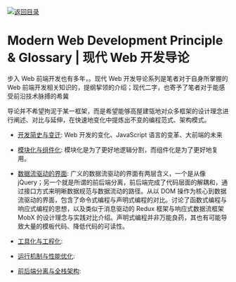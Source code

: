 [![返回目录](https://parg.co/U0y)](https://parg.co/UHU)

# Modern Web Development Principle & Glossary | 现代 Web 开发导论

步入 Web 前端开发也有多年，。现代 Web 开发导论系列是笔者对于自身所掌握的 Web 前端开发相关知识的，提纲挈领的介绍；现代二字，也寄予了笔者对于能感受前沿技术脉搏的希冀

导论并不希望拘泥于某一框架，而是希望能够高屋建瓴地对众多框架的设计理念进行阐述、对比与延伸，在快速地变化中提炼出不变的编程范式、架构模式。

* [开发简史与变迁](./开发简史与变迁): Web 开发的变化、JavaScript 语言的变革、大前端的未来

* [模块化与组件化](./模块化与组件化): 模块化是为了更好地逻辑分割，而组件化是为了更好地复用。

* [数据流驱动的界面](./数据流驱动的界面): 广义的数据流驱动的界面有两层含义，一个是从像 jQuery；另一个就是所谓的前后端分离，前后端完成了代码层面的解耦和，通过接口方式来明晰数据规范与数据流动的路径。从以 DOM 操作为核心到数据流驱动的界面，包含了命令式编程与声明式编程的对比。讨论了函数式编程与响应式编程的思想，以及类似于消息驱动的 Redux 框架与响应式数据流框架 MobX 的设计理念与实践对比介绍。声明式编程并非万能良药，其也有可能导致大量的模板代码、降低代码的可读性。

* [工具化与工程化](./工具化与工程化):

* [运行机制与性能优化](./运行机制与性能优化):

* [前后端分离与全栈架构](./前后端分离与全栈架构):
